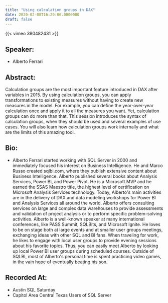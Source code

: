 ```yaml
---
title: "Using calculation groups in DAX"
date: 2020-02-08T16:29:06.0000000
draft: false
---
```


{{< vimeo 390482431 >}}

## Speaker:

 - Alberto Ferrari

## Abstract:

<p>Calculation groups are the most important feature introduced in DAX after variables in 2015. By using calculation groups, you can apply transformations to existing measures without having to create new measures in the model. For example, you can define the year-over-year calculation once and apply it to all the measures you want. Yet, calculation groups can do more than that. This session introduces the syntax of calculation groups, when they should be used and several examples of use cases. You will also learn how calculation groups work internally and what are the limits of this amazing tool.</p>

## Bio:

 - <p>Alberto Ferrari started working with SQL Server in 2000 and immediately focused his interest on Business Intelligence. He and Marco Russo created sqlbi.com, where they publish extensive content about Business Intelligence. Alberto published several books about Analysis Services, Power BI, and Power Pivot. He is a Microsoft MVP and he earned the SSAS Maestro title, the highest level of certification on Microsoft Analysis Services technology. Today, Alberto's main activities are in the delivery of DAX and data modeling workshops for Power BI and Analysis Services all around the world. Alberto offers consulting services on large and complex data warehouses to provide assessments and validation of project analysis or to perform specific problem-solving activities. Alberto is a well-known speaker at many international conferences, like PASS Summit, SQLBits, and Microsoft Ignite. He loves to be on stage both at large events and at smaller user groups meetings, exchanging ideas with other SQL and BI fans. When traveling for work, he likes to engage with local user groups to provide evening sessions about his favorite topics. Thus, you can easily meet Alberto by looking up local Power BI user groups during scheduled courses. Outside of SQLBI, most of Alberto's personal time is spent practicing video games, in the vain hope of eventually beating his son.</p>

## Recorded At:

 - Austin SQL Saturday
 - Capitol Area Central Texas Users of SQL Server

